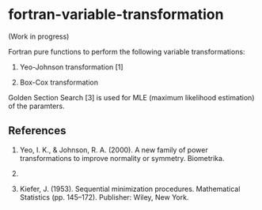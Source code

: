 # fortran-variable-transformation

(Work in progress)

Fortran pure functions to perform the following variable transformations:

1. Yeo-Johnson transformation [1]

2. Box-Cox transformation 

Golden Section Search [3] is used for MLE (maximum likelihood estimation) of the paramters.

## References

1. Yeo, I. K., & Johnson, R. A. (2000). A new family of power
transformations to improve normality or symmetry. Biometrika.

2. 

3. Kiefer, J. (1953). Sequential minimization procedures.
Mathematical Statistics (pp. 145–172). Publisher: Wiley, New York.
